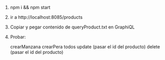 1. npm i && npm start

2. ir a http://localhost:8085/products

3. Copiar y pegar contenido de queryProduct.txt en GraphiQL

4. Probar: 

    crearManzana
    crearPera
    todos
    update (pasar el id del producto)
    delete (pasar el id del producto)

    
    